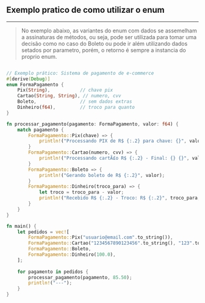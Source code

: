 ## Exemplo pratico de como utilizar o enum
---

> No exemplo abaixo, as variantes do enum com dados se assemelham a assinaturas de métodos, ou seja, pode ser utilizada
para tomar uma decisão como no caso do Boleto ou pode ir além utilizando dados setados por parametro, porém, o retorno 
é sempre a instancia do proprio enum.

```rust

// Exemplo prático: Sistema de pagamento de e-commerce
#[derive(Debug)]
enum FormaPagamento {
    Pix(String),           // chave pix
    Cartao(String, String), // numero, cvv
    Boleto,                // sem dados extras
    Dinheiro(f64),         // troco para quanto
}

fn processar_pagamento(pagamento: FormaPagamento, valor: f64) {
    match pagamento {
        FormaPagamento::Pix(chave) => {
            println!("Processando PIX de R$ {:.2} para chave: {}", valor, chave);
        }
        FormaPagamento::Cartao(numero, cvv) => {
            println!("Processando cartÃ£o R$ {:.2} - Final: {} {}", valor, &numero[numero.len()-4..],cvv);
        }
        FormaPagamento::Boleto => {
            println!("Gerando boleto de R$ {:.2}", valor);
        }
        FormaPagamento::Dinheiro(troco_para) => {
            let troco = troco_para - valor;
            println!("Recebido R$ {:.2} - Troco: R$ {:.2}", troco_para, troco);
        }
    }
}

fn main() {
    let pedidos = vec![
        FormaPagamento::Pix("usuario@email.com".to_string()),
        FormaPagamento::Cartao("1234567890123456".to_string(), "123".to_string()),
        FormaPagamento::Boleto,
        FormaPagamento::Dinheiro(100.0),
    ];
    
    for pagamento in pedidos {
        processar_pagamento(pagamento, 85.50);
        println!("---");
    }
}

```


